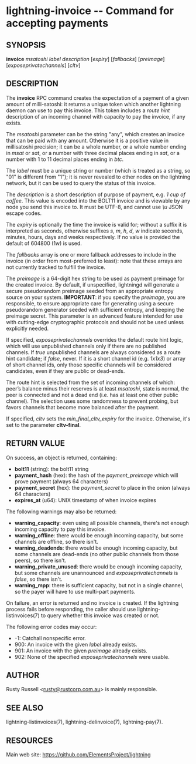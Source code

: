 lightning-invoice -- Command for accepting payments
===================================================

SYNOPSIS
--------

**invoice** *msatoshi* *label* *description* \[*expiry*\]
\[*fallbacks*\] \[*preimage*\] \[*exposeprivatechannels*\] \[*cltv*\]

DESCRIPTION
-----------

The **invoice** RPC command creates the expectation of a payment of a
given amount of milli-satoshi: it returns a unique token which another
lightning daemon can use to pay this invoice. This token includes a
*route hint* description of an incoming channel with capacity to pay the
invoice, if any exists.

The *msatoshi* parameter can be the string "any", which creates an
invoice that can be paid with any amount. Otherwise it is a positive value in
millisatoshi precision; it can be a whole number, or a whole number
ending in *msat* or *sat*, or a number with three decimal places ending
in *sat*, or a number with 1 to 11 decimal places ending in *btc*.

The *label* must be a unique string or number (which is treated as a
string, so "01" is different from "1"); it is never revealed to other
nodes on the lightning network, but it can be used to query the status
of this invoice.

The *description* is a short description of purpose of payment, e.g. *1
cup of coffee*. This value is encoded into the BOLT11 invoice and is
viewable by any node you send this invoice to. It must be UTF-8, and
cannot use *\\u* JSON escape codes.

The *expiry* is optionally the time the invoice is valid for; without a
suffix it is interpreted as seconds, otherwise suffixes *s*, *m*, *h*,
*d*, *w* indicate seconds, minutes, hours, days and weeks respectively.
If no value is provided the default of 604800 (1w) is used.

The *fallbacks* array is one or more fallback addresses to include in
the invoice (in order from most-preferred to least): note that these
arrays are not currently tracked to fulfill the invoice.

The *preimage* is a 64-digit hex string to be used as payment preimage
for the created invoice. By default, if unspecified, lightningd will
generate a secure pseudorandom preimage seeded from an appropriate
entropy source on your system. **IMPORTANT**: if you specify the
*preimage*, you are responsible, to ensure appropriate care for
generating using a secure pseudorandom generator seeded with sufficient
entropy, and keeping the preimage secret. This parameter is an advanced
feature intended for use with cutting-edge cryptographic protocols and
should not be used unless explicitly needed.

If specified, *exposeprivatechannels* overrides the default route hint
logic, which will use unpublished channels only if there are no
published channels. If *true* unpublished channels are always considered
as a route hint candidate; if *false*, never.  If it is a short channel id
(e.g. *1x1x3*) or array of short channel ids, only those specific channels
will be considered candidates, even if they are public or dead-ends.

The route hint is selected from the set of incoming channels of which:
peer’s balance minus their reserves is at least *msatoshi*, state is
normal, the peer is connected and not a dead end (i.e. has at least one
other public channel). The selection uses some randomness to prevent
probing, but favors channels that become more balanced after the
payment.

If specified, *cltv* sets the *min_final_cltv_expiry* for the invoice.
Otherwise, it's set to the parameter **cltv-final**.

RETURN VALUE
------------

[comment]: # (GENERATE-FROM-SCHEMA-START)
On success, an object is returned, containing:
- **bolt11** (string): the bolt11 string
- **payment_hash** (hex): the hash of the *payment_preimage* which will prove payment (always 64 characters)
- **payment_secret** (hex): the *payment_secret* to place in the onion (always 64 characters)
- **expires_at** (u64): UNIX timestamp of when invoice expires

The following warnings may also be returned:
- **warning_capacity**: even using all possible channels, there's not enough incoming capacity to pay this invoice.
- **warning_offline**: there would be enough incoming capacity, but some channels are offline, so there isn't.
- **warning_deadends**: there would be enough incoming capacity, but some channels are dead-ends (no other public channels from those peers), so there isn't.
- **warning_private_unused**: there would be enough incoming capacity, but some channels are unannounced and *exposeprivatechannels* is *false*, so there isn't.
- **warning_mpp**: there is sufficient capacity, but not in a single channel, so the payer will have to use multi-part payments.

[comment]: # (GENERATE-FROM-SCHEMA-END)

On failure, an error is returned and no invoice is created. If the
lightning process fails before responding, the caller should use
lightning-listinvoices(7) to query whether this invoice was created or
not.

The following error codes may occur:
- -1: Catchall nonspecific error.
- 900: An invoice with the given *label* already exists.
- 901: An invoice with the given *preimage* already exists.
- 902: None of the specified *exposeprivatechannels* were usable.

AUTHOR
------

Rusty Russell <<rusty@rustcorp.com.au>> is mainly responsible.

SEE ALSO
--------

lightning-listinvoices(7), lightning-delinvoice(7), lightning-pay(7).

RESOURCES
---------

Main web site: <https://github.com/ElementsProject/lightning>

[comment]: # ( SHA256STAMP:a65026d45e3a70b98c97d838c08748f873aeab20321d930de17fb45cf5022848)
